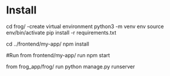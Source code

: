 # Install
cd frog/
-create virtual environment
python3 -m venv env
source env/bin/activate
pip install -r requirements.txt

cd ../frontend/my-app/
npm install
 
 #Run
 from frontend/my-app/ run
 npm start
 
 from frog_app/frog/ run
 python manage.py runserver
